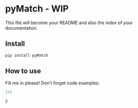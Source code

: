 pyMatch - WIP
================

<!-- WARNING: THIS FILE WAS AUTOGENERATED! DO NOT EDIT! -->

This file will become your README and also the index of your
documentation.

## Install

``` sh
pip install pyMatch
```

## How to use

Fill me in please! Don’t forget code examples:

``` python
1+1
```

    2
